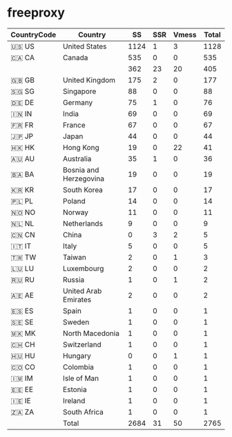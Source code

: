 # freeproxy

|CountryCode|Country|SS|SSR|Vmess|Total|
|  ----  | ----  |  ----  | ----  |  ----  | ----  |
|🇺🇸 US|United States|1124|1|3|1128|
|🇨🇦 CA|Canada|535|0|0|535|
| ||362|23|20|405|
|🇬🇧 GB|United Kingdom|175|2|0|177|
|🇸🇬 SG|Singapore|88|0|0|88|
|🇩🇪 DE|Germany|75|1|0|76|
|🇮🇳 IN|India|69|0|0|69|
|🇫🇷 FR|France|67|0|0|67|
|🇯🇵 JP|Japan|44|0|0|44|
|🇭🇰 HK|Hong Kong|19|0|22|41|
|🇦🇺 AU|Australia|35|1|0|36|
|🇧🇦 BA|Bosnia and Herzegovina|19|0|0|19|
|🇰🇷 KR|South Korea|17|0|0|17|
|🇵🇱 PL|Poland|14|0|0|14|
|🇳🇴 NO|Norway|11|0|0|11|
|🇳🇱 NL|Netherlands|9|0|0|9|
|🇨🇳 CN|China|0|3|2|5|
|🇮🇹 IT|Italy|5|0|0|5|
|🇹🇼 TW|Taiwan|2|0|1|3|
|🇱🇺 LU|Luxembourg|2|0|0|2|
|🇷🇺 RU|Russia|1|0|1|2|
|🇦🇪 AE|United Arab Emirates|2|0|0|2|
|🇪🇸 ES|Spain|1|0|0|1|
|🇸🇪 SE|Sweden|1|0|0|1|
|🇲🇰 MK|North Macedonia|1|0|0|1|
|🇨🇭 CH|Switzerland|1|0|0|1|
|🇭🇺 HU|Hungary|0|0|1|1|
|🇨🇴 CO|Colombia|1|0|0|1|
|🇮🇲 IM|Isle of Man|1|0|0|1|
|🇪🇪 EE|Estonia|1|0|0|1|
|🇮🇪 IE|Ireland|1|0|0|1|
|🇿🇦 ZA|South Africa|1|0|0|1|
||Total|2684|31|50|2765|
